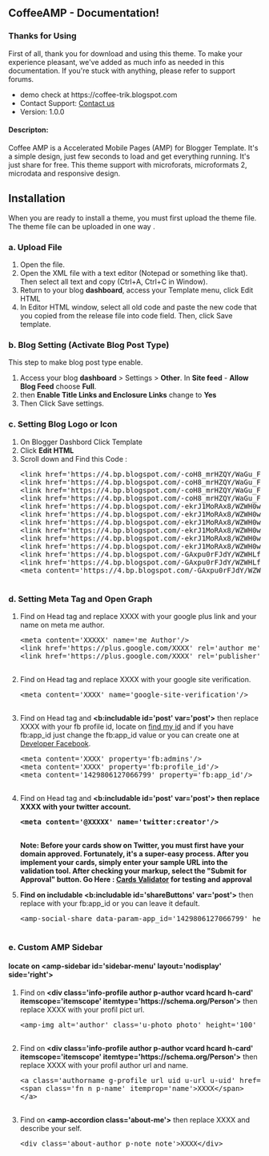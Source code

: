 <section id="introduction">
	<div class="page-header">
		<h1>CoffeeAMP - Documentation!</h1>
	</div>
	<h3>Thanks for Using</h3>
	<p>First of all, thank you for download and using this theme. To make your experience pleasant, we've added as much info as needed in this documentation. If you're stuck with anything, please refer to support forums.</p>
	<ul>
		<li>demo check at https://coffee-trik.blogspot.com </li>
		<li>Contact Support: <a href="https://github.com/rachmatcontact-us.html">Contact us</a></li>
		<li>Version: 1.0.0</li>
	</ul>
	<h4>Descripton:</h4>
	<p>Coffee AMP is a Accelerated Mobile Pages (AMP) for Blogger Template. It's a simple design, just few seconds to load and get everything running. It's just share for free. This theme support with microforats, microformats 2, microdata and responsive design.</p>
</section>
<section id="installation">
	<div class="page-header">
		<h1>Installation</h1>
	</div>
	<p>When you are ready to install a theme, you must first upload the theme file. The theme file can be uploaded in one way .</p>
	<h3>a. Upload File</h3>
	<ol>
		<li>Open the file.</li>
		<li>Open the XML file with a text editor (Notepad or something like that). Then select all text and copy (Ctrl+A, Ctrl+C in Window).</li>
		<li>Return to your blog <strong>dashboard</strong>, access your <span class="label-template">Template</span> menu, click <span class="label label-edit">Edit HTML</span></li>
		<li>In Editor HTML window, select all old code and paste the new code that you copied from the release file into code field. Then, click <span class="label label-save">Save template</span>.</li>
	</ol>			
	<h3>b. Blog Setting (Activate Blog Post Type)</h3>
	<p>This step to make blog post type enable.</p>
	<ol>
		<li>Access your blog <strong>dashboard</strong> &gt; <span class="label-setting">Settings</span> &gt; <strong>Other</strong>. In <strong>Site feed</strong> - <strong>Allow Blog Feed</strong> choose <strong>Full</strong>.</li>
		<li>then <strong>Enable Title Links and Enclosure Links</strong> change to <strong>Yes</strong></li>
		<li>Then Click <span class="label label-save">Save settings</span>.</li>
	</ol>
				<h3>c. Setting Blog Logo or Icon</h3>
	<ol>
		<li>On Blogger Dashbord Click <span class="label-template">Template</span></li>
		<li>Click <strong class="buttonx">Edit HTML</strong></li>
		<li>Scroll down and Find this Code :
		<pre class="prettyprint">
&lt;link href=&#039;https://4.bp.blogspot.com/-coH8_mrHZQY/WaGu_F4KK8I/AAAAAAAACw0/ejVfz5tewxkLa1NCV6gyZiMEKPkswdKHQCLcBGAs/s1600/favico1.png&#039; rel=&#039;apple-touch-icon&#039; sizes=&#039;57x57&#039;/&gt;
&lt;link href=&#039;https://4.bp.blogspot.com/-coH8_mrHZQY/WaGu_F4KK8I/AAAAAAAACw0/ejVfz5tewxkLa1NCV6gyZiMEKPkswdKHQCLcBGAs/s1600/favico1.png&#039; rel=&#039;apple-touch-icon&#039; sizes=&#039;60x60&#039;/&gt;
&lt;link href=&#039;https://4.bp.blogspot.com/-coH8_mrHZQY/WaGu_F4KK8I/AAAAAAAACw0/ejVfz5tewxkLa1NCV6gyZiMEKPkswdKHQCLcBGAs/s1600/favico1.png&#039; rel=&#039;apple-touch-icon&#039; sizes=&#039;72x72&#039;/&gt;
&lt;link href=&#039;https://4.bp.blogspot.com/-coH8_mrHZQY/WaGu_F4KK8I/AAAAAAAACw0/ejVfz5tewxkLa1NCV6gyZiMEKPkswdKHQCLcBGAs/s1600/favico1.png&#039; rel=&#039;apple-touch-icon&#039; sizes=&#039;76x76&#039;/&gt;
&lt;link href=&#039;https://4.bp.blogspot.com/-ekrJ1MoRAx8/WZWH0wUordI/AAAAAAAACrs/9IipGLtQUQ0v61slnwbDzQGAaC2AEoeVwCEwYBhgL/s1600/favico2.png&#039; rel=&#039;apple-touch-icon&#039; sizes=&#039;114x114&#039;/&gt;
&lt;link href=&#039;https://4.bp.blogspot.com/-ekrJ1MoRAx8/WZWH0wUordI/AAAAAAAACrs/9IipGLtQUQ0v61slnwbDzQGAaC2AEoeVwCEwYBhgL/s1600/favico2.png&#039; rel=&#039;apple-touch-icon&#039; sizes=&#039;120x120&#039;/&gt;
&lt;link href=&#039;https://4.bp.blogspot.com/-ekrJ1MoRAx8/WZWH0wUordI/AAAAAAAACrs/9IipGLtQUQ0v61slnwbDzQGAaC2AEoeVwCEwYBhgL/s1600/favico2.png&#039; rel=&#039;apple-touch-icon&#039; sizes=&#039;144x144&#039;/&gt;
&lt;link href=&#039;https://4.bp.blogspot.com/-ekrJ1MoRAx8/WZWH0wUordI/AAAAAAAACrs/9IipGLtQUQ0v61slnwbDzQGAaC2AEoeVwCEwYBhgL/s1600/favico2.png&#039; rel=&#039;apple-touch-icon&#039; sizes=&#039;152x152&#039;/&gt;
&lt;link href=&#039;https://4.bp.blogspot.com/-ekrJ1MoRAx8/WZWH0wUordI/AAAAAAAACrs/9IipGLtQUQ0v61slnwbDzQGAaC2AEoeVwCEwYBhgL/s1600/favico2.png&#039; rel=&#039;apple-touch-icon&#039; sizes=&#039;180x180&#039;/&gt;
&lt;link href=&#039;https://4.bp.blogspot.com/-ekrJ1MoRAx8/WZWH0wUordI/AAAAAAAACrs/9IipGLtQUQ0v61slnwbDzQGAaC2AEoeVwCEwYBhgL/s1600/favico2.png&#039; rel=&#039;icon&#039; sizes=&#039;192x192&#039; type=&#039;image/png&#039;/&gt;
&lt;link href=&#039;https://4.bp.blogspot.com/-GAxpu0rFJdY/WZWHLfMT_1I/AAAAAAAACrk/BuA2wKDuMe8_TSrhV1CFPWOWgF-VwNm1wCLcBGAs/s1600/favico.png&#039; rel=&#039;icon&#039; sizes=&#039;32x32&#039; type=&#039;image/png&#039;/&gt;
&lt;link href=&#039;https://4.bp.blogspot.com/-GAxpu0rFJdY/WZWHLfMT_1I/AAAAAAAACrk/BuA2wKDuMe8_TSrhV1CFPWOWgF-VwNm1wCLcBGAs/s1600/favico.png&#039; rel=&#039;icon&#039; sizes=&#039;96x96&#039; type=&#039;image/png&#039;/&gt;
&lt;meta content=&#039;https://4.bp.blogspot.com/-GAxpu0rFJdY/WZWHLfMT_1I/AAAAAAAACrk/BuA2wKDuMe8_TSrhV1CFPWOWgF-VwNm1wCLcBGAs/s1600/favico.png&#039; name=&#039;msapplication-TileImage&#039;/&gt;
						</pre>
					</li>
				</ol>
				<h3>d. Setting Meta Tag and Open Graph</h3>
				<ol>
					<li> Find on Head tag and replace XXXX with your google plus link and your name on meta me author.
				<pre class="prettyprint">
&lt;meta content=&#039;XXXXX&#039; name='me Author'/>
&lt;link href=&#039;https://plus.google.com/XXXX&#039; rel=&#039;author me&#039;/&gt;
&lt;link href=&#039;https://plus.google.com/XXXX&#039; rel=&#039;publisher&#039;/&gt;
				</pre></li>
					<li> Find on Head tag and replace XXXX with your google site verification.
				<pre class="prettyprint">
&lt;meta content=&#039;XXXX&#039; name=&#039;google-site-verification&#039;/&gt;
				</pre></li>
					<li> Find on Head tag and <strong>&lt;b:includable id=&#039;post&#039; var=&#039;post&#039;&gt;</strong> then replace XXXX with your fb profile id, locate on <a href="https://findmyfbid.com/"> find my id</a> and if you have fb:app_id just change the fb:app_id value or you can create one at <a href="https://developers.facebook.com/apps/?action=create">Developer Facebook</a>.
				<pre class="prettyprint">
&lt;meta content=&#039;XXXX&#039; property=&#039;fb:admins&#039;/&gt;
&lt;meta content=&#039;XXXX&#039; property=&#039;fb:profile_id&#039;/&gt;
&lt;meta content=&#039;1429806127066799&#039; property=&#039;fb:app_id&#039;/&gt;
				</pre></li>
				<li> Find on Head tag and <strong>&lt;b:includable id=&#039;post&#039; var=&#039;post&#039;&gt; then replace XXXX with your twitter account.
					<pre class="prettyprint">
&lt;meta content=&#039;@XXXXX&#039; name=&#039;twitter:creator&#039;/&gt;
					</pre>
					 <p><strong>Note:</strong> Before your cards show on Twitter, <strong>you must first have your domain approved</strong>. Fortunately, it's a super-easy process. After you implement your cards, simply enter your sample URL into the validation tool. After checking your markup, select the "<strong>Submit for Approval</strong>" button. Go Here : <a target="_blank" href="https://dev.twitter.com/docs/cards/validation/validator">Cards Validator</a> for testing and approval</p>
				</li>
				<li> Find on includable &lt;b:includable id=&#039;shareButtons&#039; var=&#039;post&#039;&gt;</strong> then replace with your fb:app_id or you can leave it default.
					<pre class="prettyprint">
&lt;amp-social-share data-param-app_id=&#039;1429806127066799&#039; height=&#039;35&#039; type=&#039;facebook&#039; width=&#039;35&#039;/&gt;
					</pre>
				</li>
			</ol>
			<h3>e. Custom AMP Sidebar</h3> 
			<h4>locate on &lt;amp-sidebar id=&#039;sidebar-menu&#039; layout=&#039;nodisplay&#039; side=&#039;right&#039;&gt;</h4>
			<ol>
				<li>Find on <strong>&lt;div class=&#039;info-profile author p-author vcard hcard h-card&#039; itemscope=&#039;itemscope&#039; itemtype=&#039;https://schema.org/Person&#039;&gt;</strong> then replace XXXX with your profil pict url.
					<pre class="prettyprint">
&lt;amp-img alt=&#039;author&#039; class=&#039;u-photo photo&#039; height=&#039;100&#039; itemprop=&#039;image&#039; src=&#039;XXXX&#039; width=&#039;100&#039;/&gt;
					</pre>
				</li>
				<li>Find on <strong>&lt;div class=&#039;info-profile author p-author vcard hcard h-card&#039; itemscope=&#039;itemscope&#039; itemtype=&#039;https://schema.org/Person&#039;&gt;</strong> then replace XXXX with your profil author url and name.
					<pre class="prettyprint">
&lt;a class=&#039;authorname g-profile url uid u-url u-uid&#039; href=&#039;XXXX&#039; itemprop=&#039;url&#039; rel=&#039;me author noreferrer&#039; target=&#039;_blank&#039; title=&#039;XXXX&#039;&gt;
&lt;span class=&#039;fn n p-name&#039; itemprop=&#039;name&#039;&gt;XXXX&lt;/span&gt;
&lt;/a&gt;
					</pre>
				</li>
				<li>Find on <strong>&lt;amp-accordion class=&#039;about-me&#039;&gt;</strong> then replace XXXX and describe your self.
					<pre class="prettyprint">
&lt;div class=&#039;about-author p-note note&#039;>XXXX&lt;/div&gt;
					</pre>
				</li>
			</ol>
			</div>
</section>
